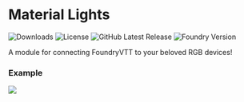 # Material Lights
![Downloads](https://img.shields.io/github/downloads/bmarian/material-lights/total?style=for-the-badge)
![License](https://img.shields.io/github/license/bmarian/material-lights?style=for-the-badge)
![GitHub Latest Release](https://img.shields.io/github/release/bmarian/material-lights?style=for-the-badge)
![Foundry Version](https://img.shields.io/badge/FoundryVTT-0.8.0-blueviolet?style=for-the-badge)

A module for connecting FoundryVTT to your beloved RGB devices!

### Example

![](https://i.imgur.com/AA7D4PS.gif)
